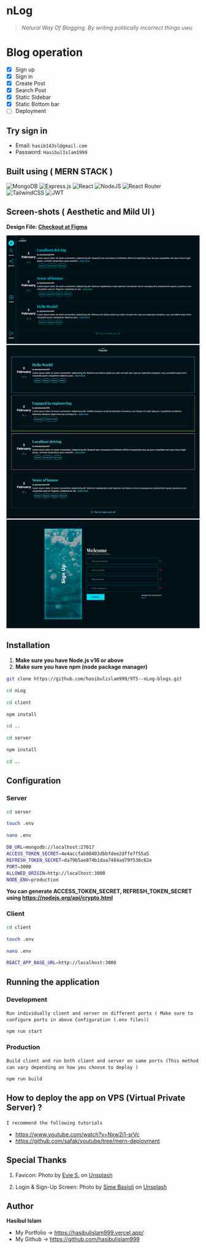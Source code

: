 # nLog

> _Natural Way Of Blogging. By writing politically incorrect things uwu_

# Blog operation

- [x] Sign up
- [x] Sign in
- [x] Create Post
- [x] Search Post
- [x] Static Sidebar
- [x] Static Bottom bar
- [ ] Deployment

## Try sign in

- Email: `hasib143sl@gmail.com`
- Password: `HasibulIslam1999`

## Built using ( MERN STACK )

![MongoDB](https://img.shields.io/badge/MongoDB-%234ea94b.svg?style=for-the-badge&logo=mongodb&logoColor=white)
![Express.js](https://img.shields.io/badge/express.js-%23404d59.svg?style=for-the-badge&logo=express&logoColor=%2361DAFB)
![React](https://img.shields.io/badge/react-%2320232a.svg?style=for-the-badge&logo=react&logoColor=%2361DAFB)
![NodeJS](https://img.shields.io/badge/node.js-6DA55F?style=for-the-badge&logo=node.js&logoColor=white)
![React Router](https://img.shields.io/badge/React_Router-CA4245?style=for-the-badge&logo=react-router&logoColor=white)
![TailwindCSS](https://img.shields.io/badge/tailwindcss-%2338B2AC.svg?style=for-the-badge&logo=tailwind-css&logoColor=white)
![JWT](https://img.shields.io/badge/JWT-black?style=for-the-badge&logo=JSON%20web%20tokens)

## Screen-shots ( Aesthetic and Mild UI )

**Design File: [Checkout at Figma](https://www.figma.com/community/file/1118764549305878223)**

<img src="client/public/assets/nLog-Hero.png" />
<img src="client/public/assets/nLog-Popular.png" />
<img src="client/public/assets/nLog-Signup.png" />

## Installation

1. **Make sure you have Node.js v16 or above**
2. **Make sure you have npm (node package manager)**

```bash
git clone https://github.com/hasibulislam999/9T5--nLog-blogs.git
```

```bash
cd nLog
```

```bash
cd client
```

```bash
npm install
```

```bash
cd ..
```

```bash
cd server
```

```bash
npm install
```

```bash
cd ..
```

## Configuration

### Server

```bash
cd server
```

```bash
touch .env
```

```bash
nano .env
```

```bash
DB_URL=mongodb://localhost:27017
ACCESS_TOKEN_SECRET=4e4accfab08403dbbfdee2dffe7f55a5
REFRESH_TOKEN_SECRET=da79b5ae074b1daa7484ad79f536c62e
PORT=3000
ALLOWED_ORIGIN=http://localhost:3000
NODE_ENV=production
```

**You can generate ACCESS_TOKEN_SECRET, REFRESH_TOKEN_SECRET using https://nodejs.org/api/crypto.html**

### Client

```bash
cd client
```

```bash
touch .env
```

```bash
nano .env
```

```bash
REACT_APP_BASE_URL=http://localhost:3000
```

## Running the application

### Development

`Run individually client and server on different ports ( Make sure to configure ports in above Configuration (.env files))`

```bash
npm run start
```

### Production

`Build client and run both client and server on same ports (This method can vary depending on how you choose to deploy )`

```bash
npm run build
```

## How to deploy the app on VPS (Virtual Private Server) ?

`I recommend the following tutorials`

- https://www.youtube.com/watch?v=Nxw2j1-srVc
- https://github.com/safak/youtube/tree/mern-deployment

## Special Thanks

1. Favicon: Photo by <a href="https://unsplash.com/@evieshaffer?utm_source=unsplash&utm_medium=referral&utm_content=creditCopyText">Evie S.</a> on <a href="https://unsplash.com/?utm_source=unsplash&utm_medium=referral&utm_content=creditCopyText">Unsplash</a>

2. Login & Sign-Up Screen: Photo by <a href="https://unsplash.com/@simebasioli?utm_source=unsplash&utm_medium=referral&utm_content=creditCopyText">Sime Basioli</a> on <a href="https://unsplash.com/?utm_source=unsplash&utm_medium=referral&utm_content=creditCopyText">Unsplash</a>

## Author

**Hasibul Islam**

- My Portfolio -> https://hasibulislam999.vercel.app/
- My Github -> https://github.com/hasibulislam999

